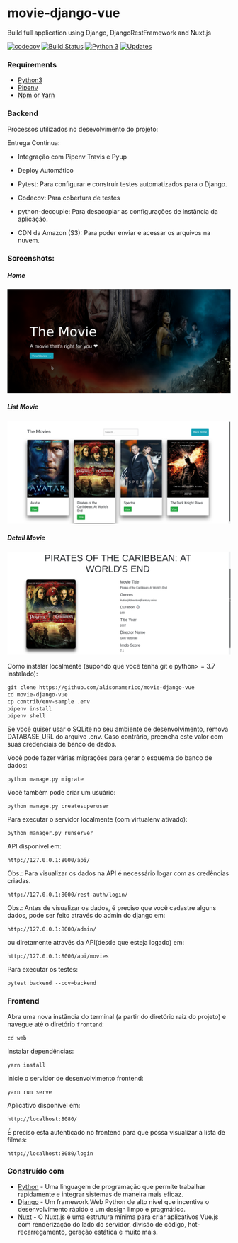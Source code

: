 # movie-django-vue
Build full application using Django, DjangoRestFramework and Nuxt.js


[![codecov](https://codecov.io/gh/alisonamerico/movie-django-vue/branch/master/graph/badge.svg)](https://codecov.io/gh/alisonamerico/movie-django-vue)
[![Build Status](https://travis-ci.org/alisonamerico/movie-django-vue.svg?branch=master)](https://travis-ci.org/alisonamerico/movie-django-vue)
[![Python 3](https://pyup.io/repos/github/alisonamerico/movie-django-vue/python-3-shield.svg)](https://pyup.io/repos/github/alisonamerico/movie-django-vue/)
[![Updates](https://pyup.io/repos/github/alisonamerico/movie-django-vue/shield.svg)](https://pyup.io/repos/github/alisonamerico/movie-django-vue/)

### Requirements
* [Python3](https://www.python.org/download/releases/3.0/)
* [Pipenv](https://pypi.org/project/pipenv/)
* [Npm](https://www.npmjs.com/get-npm) or [Yarn](https://yarnpkg.com/en/)

### Backend

Processos utilizados no desevolvimento do projeto:

Entrega Contínua:

 - Integração com Pipenv Travis e Pyup
 
 - Deploy Automático
 
 - Pytest: Para configurar e construir testes automatizados para o Django.
 
 - Codecov: Para cobertura de testes
 
 - python-decouple: Para desacoplar as configurações de instância da aplicação.

 - CDN da Amazon (S3): Para poder enviar e acessar os arquivos na nuvem.   

### Screenshots:

##### Home
![alt text](web/src/assets/movie1.png)

##### List Movie
![alt text](web/src/assets/movie2.png)

##### Detail Movie
![alt text](web/src/assets/movie3.png)


Como instalar localmente (supondo que você tenha git e python> = 3.7 instalado):
```console
git clone https://github.com/alisonamerico/movie-django-vue
cd movie-django-vue
cp contrib/env-sample .env
pipenv install
pipenv shell
```
Se você quiser usar o SQLite no seu ambiente de desenvolvimento, remova DATABASE_URL do arquivo .env. Caso contrário, preencha este valor com suas credenciais de banco de dados.

Você pode fazer várias migrações para gerar o esquema do banco de dados:
```console
python manage.py migrate
``` 
Você também pode criar um usuário:
```console
python manage.py createsuperuser
```
Para executar o servidor localmente (com virtualenv ativado):
```console
python manager.py runserver
```
API disponível em:
```console
http://127.0.0.1:8000/api/
```
Obs.: Para visualizar os dados na API é necessário logar com as credências criadas.
```console
http://127.0.0.1:8000/rest-auth/login/
```
Obs.: Antes de visualizar os dados, é preciso que você cadastre alguns dados, pode ser feito
através do admin do django em: 
```console
http://127.0.0.1:8000/admin/
```
ou diretamente através da API(desde que esteja logado) em:
```console
http://127.0.0.1:8000/api/movies
```

Para executar os testes:
```console
pytest backend --cov=backend
```

### Frontend
Abra uma nova instância do terminal (a partir do diretório raiz do projeto) e navegue até o diretório `frontend`:
```console
cd web
```

Instalar dependências:
```console
yarn install
```

Inicie o servidor de desenvolvimento frontend:
```console
yarn run serve
```

Aplicativo disponível em:
```console
http://localhost:8080/
```

É preciso está autenticado no frontend para que possa visualizar a lista de filmes:
```console
http://localhost:8080/login
```

### Construído com
* [Python](https://www.python.org/) - Uma linguagem de programação que permite trabalhar rapidamente e integrar sistemas de maneira mais eficaz.
* [Django](http://djangoproject.org/) - Um framework Web Python de alto nível que incentiva o desenvolvimento rápido e um design limpo e pragmático.
* [Nuxt](https://nuxtjs.org/) - O Nuxt.js é uma estrutura mínima para criar aplicativos Vue.js com renderização do lado do servidor, divisão de código, hot-recarregamento, geração estática e muito mais.